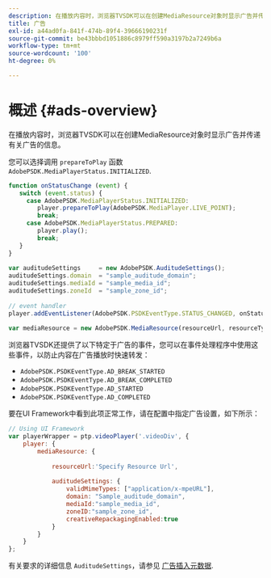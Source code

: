 ```yaml
---
description: 在播放内容时，浏览器TVSDK可以在创建MediaResource对象时显示广告并传递有关广告的信息。
title: 广告
exl-id: a44ad0fa-841f-474b-89f4-39666190231f
source-git-commit: be43bbbd1051886c8979ff590a3197b2a7249b6a
workflow-type: tm+mt
source-wordcount: '100'
ht-degree: 0%

---
```


# 概述 {#ads-overview}

在播放内容时，浏览器TVSDK可以在创建MediaResource对象时显示广告并传递有关广告的信息。

您可以选择调用 `prepareToPlay` 函数 `AdobePSDK.MediaPlayerStatus.INITIALIZED`.

```js
function onStatusChange (event) { 
   switch (event.status) { 
     case AdobePSDK.MediaPlayerStatus.INITIALIZED: 
        player.prepareToPlay(AdobePSDK.MediaPlayer.LIVE_POINT); 
        break; 
     case AdobePSDK.MediaPlayerStatus.PREPARED: 
        player.play(); 
        break; 
   } 
} 
 
var auditudeSettings     = new AdobePSDK.AuditudeSettings(); 
auditudeSettings.domain  = "sample_auditude_domain"; 
auditudeSettings.mediaId = "sample_media_id"; 
auditudeSettings.zoneId  = "sample_zone_id"; 
 
// event handler 
player.addEventListener(AdobePSDK.PSDKEventType.STATUS_CHANGED, onStatusChange); 
 
var mediaResource = new AdobePSDK.MediaResource(resourceUrl, resourceType, auditudeSettings, false);
```

浏览器TVSDK还提供了以下特定于广告的事件，您可以在事件处理程序中使用这些事件，以防止内容在广告播放时快速转发：

* `AdobePSDK.PSDKEventType.AD_BREAK_STARTED`
* `AdobePSDK.PSDKEventType.AD_BREAK_COMPLETED`
* `AdobePSDK.PSDKEventType.AD_STARTED`
* `AdobePSDK.PSDKEventType.AD_COMPLETED`

要在UI Framework中看到此项正常工作，请在配置中指定广告设置，如下所示：

```js
// Using UI Framework 
var playerWrapper = ptp.videoPlayer('.videoDiv', { 
    player: { 
        mediaResource: { 
 
            resourceUrl:'Specify Resource Url', 
 
            auditudeSettings: { 
                validMimeTypes: ["application/x-mpeURL"], 
                domain: "Sample_auditude_domain", 
                mediaId:"sample_media_id", 
                zoneID:"sample_zone_id", 
                creativeRepackagingEnabled:true 
            } 
        } 
    } 
}; 
```

有关要求的详细信息 `AuditudeSettings`，请参见 [广告插入元数据](../../ad-insertion/ad-insertion-metadata/c-psdk-browser-tvsdk-2.4-ad-insertion-metadata.md).
